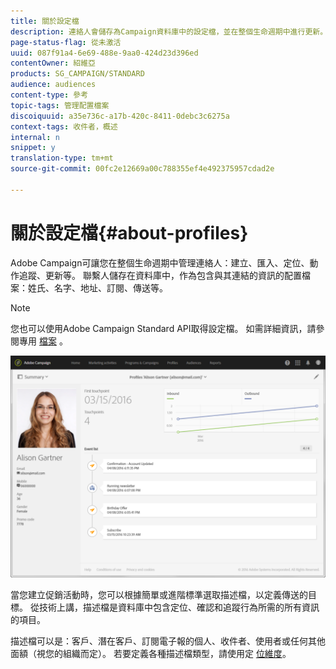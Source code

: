 ```yaml
---
title: 關於設定檔
description: 連絡人會儲存為Campaign資料庫中的設定檔，並在整個生命週期中進行更新。
page-status-flag: 從未激活
uuid: 087f91a4-6e69-488e-9aa0-424d23d396ed
contentOwner: 紹維亞
products: SG_CAMPAIGN/STANDARD
audience: audiences
content-type: 參考
topic-tags: 管理配置檔案
discoiquuid: a35e736c-a17b-420c-8411-0debc3c6275a
context-tags: 收件者，概述
internal: n
snippet: y
translation-type: tm+mt
source-git-commit: 00fc2e12669a00c788355ef4e492375957cdad2e

---
```



# 關於設定檔{#about-profiles}

Adobe Campaign可讓您在整個生命週期中管理連絡人：建立、匯入、定位、動作追蹤、更新等。 聯繫人儲存在資料庫中，作為包含與其連結的資訊的配置檔案：姓氏、名字、地址、訂閱、傳送等。

>[!NOTE]
>
>您也可以使用Adobe Campaign Standard API取得設定檔。 如需詳細資訊，請參閱專用 [檔案](https://final-docs.campaign.adobe.com/doc/standard/en/api/ACS_API.html#retrieving-profiles) 。

![](assets/marketing_history.png)

當您建立促銷活動時，您可以根據簡單或進階標準選取描述檔，以定義傳送的目標。 從技術上講，描述檔是資料庫中包含定位、確認和追蹤行為所需的所有資訊的項目。

描述檔可以是：客戶、潛在客戶、訂閱電子報的個人、收件者、使用者或任何其他面額（視您的組織而定）。 若要定義各種描述檔類型，請使用定 [位維度](../../automating/using/query.md#targeting-dimensions-and-resources)。

